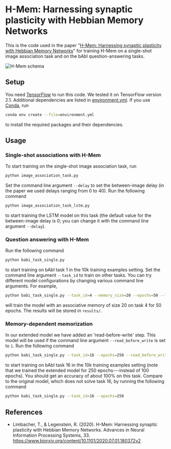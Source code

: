 # H-Mem: Harnessing synaptic plasticity with Hebbian Memory Networks
This is the code used in the paper "[H-Mem: Harnessing synaptic plasticity with Hebbian Memory
Networks](https://www.biorxiv.org/content/10.1101/2020.07.01.180372v2)" for training H-Mem on a single-shot
image association task and on the bAbI question-answering tasks.

![H-Mem schema](https://i.imgur.com/fK3UWaP.png)

## Setup
You need [TensorFlow](https://www.tensorflow.org/) to run this code. We tested it on TensorFlow version 2.1.
Additional dependencies are listed in [environment.yml](environment.yml). If you use
[Conda](https://docs.conda.io/en/latest/), run

```bash
conda env create --file=environment.yml
```

to install the required packages and their dependencies.

## Usage

### Single-shot associations with H-Mem
To start training on the single-shot image association task, run

```bash
python image_association_task.py
```

Set the command line argument `--delay` to set the between-image delay (in the paper we used delays ranging from 0 to 40). Run the following command

```bash
python image_association_task_lstm.py
```

to start training the LSTM model on this task (the default value for the between-image delay is 0; you can change it with the command line argument `--delay`).

### Question answering with H-Mem
Run the following command

```bash
python babi_task_single.py
```

to start training on bAbI task 1 in the 10k training examples setting. Set the command line argument `--task_id` to train on other tasks. You can try different model configurations by changing various command line arguments. For example,

```bash
python babi_task_single.py --task_id=4 --memory_size=20 --epochs=50 --logging=1
```

will train the model with an associative memory of size 20 on task 4 for 50 epochs. The results will be stored in `results/`.

### Memory-dependent memorization
In our extended model we have added an 'read-before-write' step. This model will be used if the
command line argument `--read_before_write` is set to `1`. Run the following command

```bash
python babi_task_single.py --task_id=16 --epochs=250 --read_before_write=1
```

to start training on bAbI task 16 in the 10k training examples setting (note that we trained the extended
model for 250 epochs---instead of 100 epochs). You should get an accuracy of about 100% on this task. Compare
to the original model, which does not solve task 16, by running the following command

```bash
python babi_task_single.py --task_id=16 --epochs=250
```

## References
* Limbacher, T., & Legenstein, R. (2020). H-Mem: Harnessing synaptic plasticity with Hebbian Memory Networks. Advances in Neural Information Processing Systems, 33.
https://www.biorxiv.org/content/10.1101/2020.07.01.180372v2
